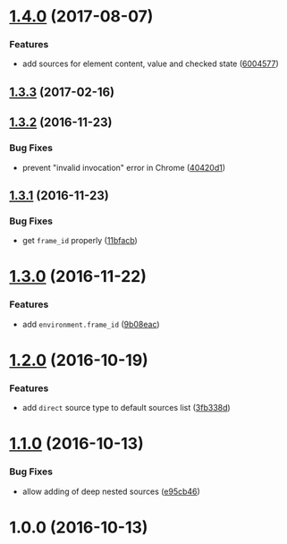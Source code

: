 <a name="1.4.0"></a>
# [1.4.0](https://github.com/fczbkk/value-source/compare/v1.3.3...v1.4.0) (2017-08-07)


### Features

* add sources for element content, value and checked state ([6004577](https://github.com/fczbkk/value-source/commit/6004577))



<a name="1.3.3"></a>
## [1.3.3](https://github.com/fczbkk/value-source/compare/v1.3.2...v1.3.3) (2017-02-16)



<a name="1.3.2"></a>
## [1.3.2](https://github.com/fczbkk/value-source/compare/v1.3.1...v1.3.2) (2016-11-23)


### Bug Fixes

* prevent "invalid invocation" error in Chrome ([40420d1](https://github.com/fczbkk/value-source/commit/40420d1))



<a name="1.3.1"></a>
## [1.3.1](https://github.com/fczbkk/value-source/compare/v1.3.0...v1.3.1) (2016-11-23)


### Bug Fixes

* get `frame_id` properly ([11bfacb](https://github.com/fczbkk/value-source/commit/11bfacb))



<a name="1.3.0"></a>
# [1.3.0](https://github.com/fczbkk/value-source/compare/v1.2.0...v1.3.0) (2016-11-22)


### Features

* add `environment.frame_id` ([9b08eac](https://github.com/fczbkk/value-source/commit/9b08eac))



<a name="1.2.0"></a>
# [1.2.0](https://github.com/fczbkk/value-source/compare/v1.1.0...v1.2.0) (2016-10-19)


### Features

* add `direct` source type to default sources list ([3fb338d](https://github.com/fczbkk/value-source/commit/3fb338d))



<a name="1.1.0"></a>
# [1.1.0](https://github.com/fczbkk/value-source/compare/v1.0.0...v1.1.0) (2016-10-13)


### Bug Fixes

* allow adding of deep nested sources ([e95cb46](https://github.com/fczbkk/value-source/commit/e95cb46))



<a name="1.0.0"></a>
# 1.0.0 (2016-10-13)



